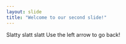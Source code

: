 ```yaml
---
layout: slide
title: "Welcome to our second slide!"
---
```

Slatty slatt slatt
Use the left arrow to go back!
